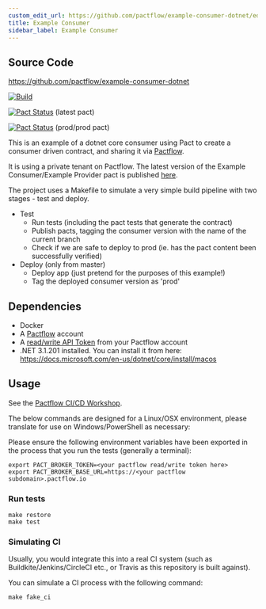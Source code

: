 ```yaml
---
custom_edit_url: https://github.com/pactflow/example-consumer-dotnet/edit/master/README.md
title: Example Consumer
sidebar_label: Example Consumer
---
```


<!-- This file has been synced from the pactflow/example-consumer-dotnet repository. Please do not edit it directly. The URL of the source file can be found in the custom_edit_url value above -->

## Source Code

https://github.com/pactflow/example-consumer-dotnet


[![Build](https://github.com/pactflow/example-consumer-dotnet/actions/workflows/build.yml/badge.svg)](https://github.com/pactflow/example-consumer-dotnet/actions/workflows/build.yml)

[![Pact Status](https://testdemo.pactflow.io/pacts/provider/pactflow-example-provider-dotnet/consumer/pactflow-example-consumer-dotnet/latest/badge.svg?label=provider)](https://testdemo.pactflow.io/pacts/provider/pactflow-example-provider-dotnet/consumer/pactflow-example-consumer-dotnet/latest) (latest pact)

[![Pact Status](https://testdemo.pactflow.io/matrix/provider/pactflow-example-provider-dotnet/latest/prod/consumer/pactflow-example-consumer-dotnet/latest/prod/badge.svg?label=provider)](https://testdemo.pactflow.io/pacts/provider/pactflow-example-provider-dotnet/consumer/pactflow-example-consumer-dotnet/latest/prod) (prod/prod pact)

This is an example of a dotnet core consumer using Pact to create a consumer driven contract, and sharing it via [Pactflow](https://pactflow.io).

It is using a private tenant on Pactflow. The latest version of the Example Consumer/Example Provider pact is published [here](https://testdemo.pactflow.io/pacts/provider/pactflow-example-provider-dotnet/consumer/pactflow-example-consumer-dotnet/latest).

The project uses a Makefile to simulate a very simple build pipeline with two stages - test and deploy.

* Test
  * Run tests (including the pact tests that generate the contract)
  * Publish pacts, tagging the consumer version with the name of the current branch
  * Check if we are safe to deploy to prod (ie. has the pact content been successfully verified)
* Deploy (only from master)
  * Deploy app (just pretend for the purposes of this example!)
  * Tag the deployed consumer version as 'prod'

## Dependencies

* Docker
* A [Pactflow](https://pactflow.io) account 
* A [read/write API Token](https://docs.pactflow.io/#configuring-your-api-token) from your Pactflow account
* .NET 3.1.201 installed. You can install it from here: https://docs.microsoft.com/en-us/dotnet/core/install/macos

## Usage

See the [Pactflow CI/CD Workshop](https://github.com/pactflow/ci-cd-workshop).

The below commands are designed for a Linux/OSX environment, please translate for use on Windows/PowerShell as necessary:

Please ensure the following environment variables have been exported in the process that you run the tests (generally a terminal):

```
export PACT_BROKER_TOKEN=<your pactflow read/write token here>
export PACT_BROKER_BASE_URL=https://<your pactflow subdomain>.pactflow.io
```

### Run tests

```
make restore
make test
```

### Simulating CI

Usually, you would integrate this into a real CI system (such as Buildkite/Jenkins/CircleCI etc., or Travis as this repository is built against).

You can simulate a CI process with the following command:

```
make fake_ci
```
